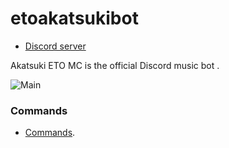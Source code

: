 # etoakatsukibot


* [Discord server](https://discord.gg/W9MfSjA)


Akatsuki ETO MC is the official Discord music bot .

![Main](https://images5.alphacoders.com/514/thumb-1920-514758.jpg)


### Commands

* [Commands](https://just-some-bots.github.io/MusicBot/#guidescommands "Commands").

